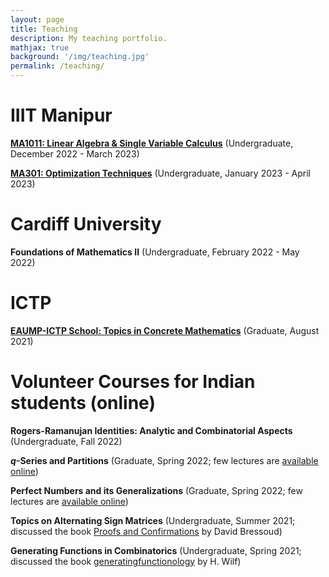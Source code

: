 ```yaml
---
layout: page
title: Teaching
description: My teaching portfolio.
mathjax: true
background: '/img/teaching.jpg'
permalink: /teaching/
---
```


# IIIT Manipur

**[MA1011: Linear Algebra & Single Variable Calculus](/teaching/IIIT/ma1011)** (Undergraduate, December 2022 - March 2023)

**[MA301: Optimization Techniques](/teaching/IIIT/ma301)** (Undergraduate, January 2023 - April 2023)

# Cardiff University

**Foundations of Mathematics II** (Undergraduate, February 2022 - May 2022)

# ICTP

**[EAUMP-ICTP School: Topics in Concrete Mathematics](https://indico.ictp.it/event/9669/other-view?view=ictptimetable)** (Graduate, August 2021)

# Volunteer Courses for Indian students (online)

**Rogers-Ramanujan Identities: Analytic and Combinatorial Aspects** (Undergraduate, Fall 2022)

**$q$-Series and Partitions** (Graduate, Spring 2022; few lectures are [available online](https://tinyurl.com/q-series-partitions))

**Perfect Numbers and its Generalizations** (Graduate, Spring 2022; few lectures are [available online](https://tinyurl.com/perfect-numbers))

**Topics on Alternating Sign Matrices** (Undergraduate, Summer 2021; discussed the book [Proofs and Confirmations](https://www.cambridge.org/core/books/proofs-and-confirmations/5D2040AF535073D4EA79FD5B56587858) by David Bressoud)

**Generating Functions in Combinatorics** (Undergraduate, Spring 2021; discussed the book [generatingfunctionology](https://www2.math.upenn.edu/~wilf/DownldGF.html) by H. Wilf)
